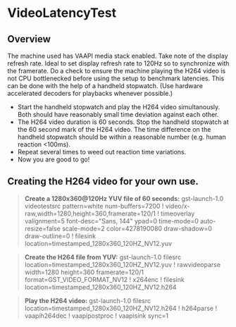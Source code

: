 # VideoLatencyTest

## Overview
The machine used has VAAPI media stack enabled. Take note of the display refresh rate. Ideal to set display refresh rate to 120Hz so to synchronize with the framerate.
Do a check to ensure the machine playing the H264 video is not CPU bottlenecked before using the setup to benchmark latencies. This can be done with the help of a handheld stopwatch. (Use hardware accelerated decoders for playbacks whenever possible.)
- Start the handheld stopwatch and play the H264 video simultanously. Both should have reasonably small time deviation against each other.
- The H264 video duration is 60 seconds. Stop the handheld stopwatch at the 60 second mark of the H264 video. The time difference on the handheld stopwatch should be within a reasonable number (e.g. human reaction <100ms).
- Repeat several times to weed out reaction time variations.
- Now you are good to go!

## Creating the H264 video for your own use.
> **Create a 1280x360@120Hz YUV file of 60 seconds:** gst-launch-1.0 videotestsrc pattern=white num-buffers=7200 ! video/x-raw,width=1280,height=360,framerate=120/1 ! timeoverlay valignment=5 font-desc="Sans, 144" ypad=0 time-mode=0 auto-resize=false scale-mode=2 color=4278190080 draw-shadow=0 draw-outline=0 ! filesink location=timestamped_1280x360_120HZ_NV12.yuv

> **Create the H264 file from YUV:** gst-launch-1.0 filesrc location=timestamped_1280x360_120HZ_NV12.yuv ! rawvideoparse width=1280 height=360 framerate=120/1 format=GST_VIDEO_FORMAT_NV12 ! x264enc ! filesink location=timestamped_1280x360_120HZ_NV12.h264

> **Play the H264 video:** gst-launch-1.0 filesrc location=timestamped_1280x360_120HZ_NV12.h264 ! h264parse ! vaapih264dec ! vaapipostproc ! vaapisink sync=1
